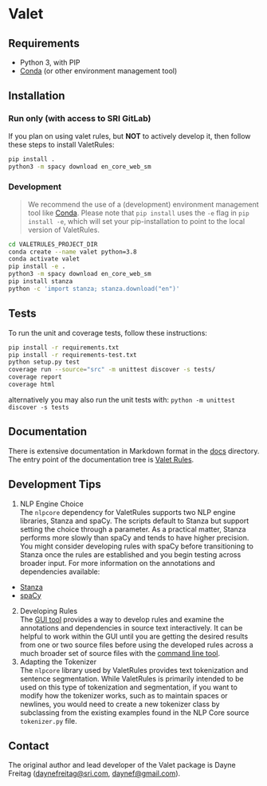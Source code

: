 # Valet

## Requirements

* Python 3, with PIP
* [Conda](https://docs.conda.io/en/latest/miniconda.html) (or other environment management tool)


## Installation

### Run only (with access to SRI GitLab)

If you plan on using valet rules, but **NOT** to actively develop it, then follow these steps to install ValetRules:

```bash
pip install .
python3 -m spacy download en_core_web_sm
```

### Development

> We recommend the use of a (development) environment management tool like [Conda](https://docs.conda.io/en/latest/miniconda.html). Please note that `pip install` uses the `-e` flag in `pip install -e`, which will set your pip-installation to point to the local version of ValetRules.

```bash
cd VALETRULES_PROJECT_DIR
conda create --name valet python=3.8
conda activate valet
pip install -e .
python3 -m spacy download en_core_web_sm
pip install stanza
python -c 'import stanza; stanza.download("en")'
```

## Tests

To run the unit and coverage tests, follow these instructions:

```bash
pip install -r requirements.txt
pip install -r requirements-test.txt
python setup.py test
coverage run --source="src" -m unittest discover -s tests/
coverage report
coverage html
```

alternatively you may also run the unit tests with: `python -m unittest discover -s tests`

## Documentation

There is extensive documentation in Markdown format in the [docs](docs) directory. 
The entry point of the documentation tree is [Valet Rules](docs/ValetRules.md).

## Development Tips
1. NLP Engine Choice  
The `nlpcore` dependency for ValetRules supports two NLP engine libraries, Stanza and spaCy.  The scripts default to Stanza but support setting the choice through a parameter.  As a practical matter, Stanza performs more slowly than spaCy and tends to have higher precision.  You might consider developing rules with spaCy before transitioning to Stanza once the rules are established and you begin testing across broader input.  For more information on the annotations and dependencies available:  
  - [Stanza](https://stanfordnlp.github.io/stanza/neural_pipeline.html)
  - [spaCy](https://spacy.io/usage/linguistic-features)
2. Developing Rules  
The [GUI tool](docs/VRGui.md) provides a way to develop rules and examine the annotations and dependencies in source text interactively. It can be helpful to work within the GUI until you are getting the desired results from one or two source files before using the developed rules across a much broader set of source files with the [command line tool](docs/VRScripts.md).  
3. Adapting the Tokenizer  
The `nlpcore` library used by ValetRules provides text tokenization and sentence segmentation. While ValetRules is primarily intended to be used on 
this type of tokenization and segmentation, if you want to modify  how the tokenizer works, such as to maintain spaces or newlines, you would need to create a new tokenizer class by subclassing from the existing examples found in the NLP Core source `tokenizer.py` file.


## Contact

The original author and lead developer of the Valet package is Dayne
Freitag (daynefreitag@sri.com, daynef@gmail.com).

